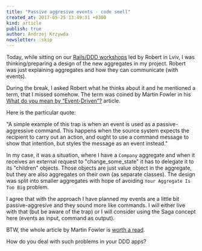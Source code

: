 ```yaml
---
title: "Passive aggresive events - code smell"
created_at: 2017-05-25 13:49:31 +0300
kind: article
publish: true
author: Andrzej Krzywda
newsletter: :skip
---
```


Today, while sitting on our [Rails/DDD workshops](http://blog.arkency.com/ddd-training/) led by Robert in Lviv, I was thinking/preparing a design of the new aggregates in my project. Robert was just explaining aggregates and how they can communicate (with events).

During the break, I asked Robert what he thinks about it and he mentioned a term, that I missed somehow. The term was coined by Martin Fowler in his [What do you mean by “Event-Driven”?](https://martinfowler.com/articles/201701-event-driven.html) article.

<!-- more -->

Here is the particular quote:

"A simple example of this trap is when an event is used as a passive-aggressive command. This happens when the source system expects the recipient to carry out an action, and ought to use a command message to show that intention, but styles the message as an event instead."

In my case, it was a situation, where I have a `Company` aggregate and when it receives an external request to "change\_some\_state" it has to delegate it to its "children" objects. Those objects are just value object in the aggregate, but they are also aggregates on their own (as separate classes). The design was split into smaller aggregates with hope of avoiding `Your Aggregate Is Too Big` problem.

I agree that with the approach I have planned my events are a little bit passive-aggresive and they sound more like commands. I will either live with that (but be aware of the trap) or I will consider using the Saga concept here (events as input, command as output).

BTW, the whole article by Martin Fowler is [worth a read](https://martinfowler.com/articles/201701-event-driven.html).

How do you deal with such problems in your DDD apps?
